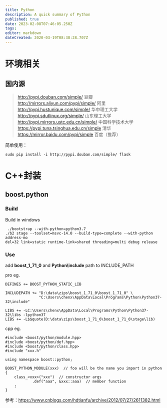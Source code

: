 ```yaml
---
title: Python
description: A quick summary of Python
published: true
date: 2023-02-08T07:46:05.250Z
tags: 
editor: markdown
dateCreated: 2020-03-19T08:38:28.707Z
---
```


# 环境相关
## 国内源
> http://pypi.douban.com/simple/  豆瓣
http://mirrors.aliyun.com/pypi/simple/ 阿里
http://pypi.hustunique.com/simple/ 华中理工大学
http://pypi.sdutlinux.org/simple/ 山东理工大学
http://pypi.mirrors.ustc.edu.cn/simple/  中国科学技术大学
https://pypi.tuna.tsinghua.edu.cn/simple 清华
https://mirror.baidu.com/pypi/simple 百度（推荐）

简单使用：
```
sudo pip install -i http://pypi.douban.com/simple/ flask
```

# C++封装
## boost.python
### Build
Build in windows

```
 ./bootstrap --with-python=python3.7
./b2 stage --toolset=msvc-14.0 --build-type=complete --with-python address-mo
del=32 link=static runtime-link=shared threading=multi debug release
```

### Use
add **boost_1_71_0** and **Python\include** path to INCLUDE_PATH

pro eg.
```
DEFINES += BOOST_PYTHON_STATIC_LIB

INCLUDEPATH += "D:\data\zips\boost_1_71_0\boost_1_71_0" \
               "C:\Users\chenx\AppData\Local\Programs\Python\Python37-32\include"
							 
LIBS += -LC:\Users\chenx\AppData\Local\Programs\Python\Python37-32\libs -lpython37
LIBS += -L$$quote(D:\data\zips\boost_1_71_0\boost_1_71_0\stage\lib)
```

cpp eg.
```
#include <boost/python/module.hpp>
#include <boost/python/def.hpp>
#include <boost/python/class.hpp>
#include "xxx.h"

using namespace boost::python;

BOOST_PYTHON_MODULE(xxx)  // foo will be the name you import in python
{
    class_<xxx>("xxx")  // constructor args
            .def("aaa", &xxx::aaa)  // member function
    ;
}
```
							 
参考：https://www.cnblogs.com/hdtianfu/archive/2012/07/27/2611382.html